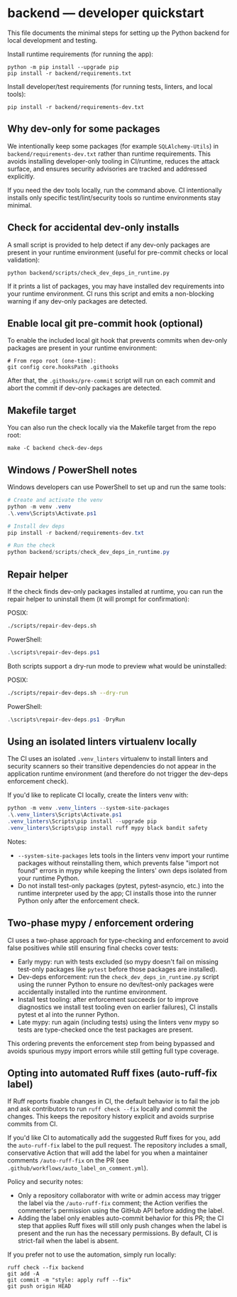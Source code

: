# backend — developer quickstart

This file documents the minimal steps for setting up the Python backend for
local development and testing.

Install runtime requirements (for running the app):

```pwsh
python -m pip install --upgrade pip
pip install -r backend/requirements.txt
```

Install developer/test requirements (for running tests, linters, and local
tools):

```pwsh
pip install -r backend/requirements-dev.txt
```

Why dev-only for some packages
------------------------------
We intentionally keep some packages (for example `SQLAlchemy-Utils`) in
`backend/requirements-dev.txt` rather than runtime requirements. This avoids
installing developer-only tooling in CI/runtime, reduces the attack surface,
and ensures security advisories are tracked and addressed explicitly.

If you need the dev tools locally, run the command above. CI intentionally
installs only specific test/lint/security tools so runtime environments stay
minimal.

Check for accidental dev-only installs
-------------------------------------
A small script is provided to help detect if any dev-only packages are
present in your runtime environment (useful for pre-commit checks or local
validation):

```pwsh
python backend/scripts/check_dev_deps_in_runtime.py
```

If it prints a list of packages, you may have installed dev requirements into
your runtime environment. CI runs this script and emits a non-blocking warning
if any dev-only packages are detected.

Enable local git pre-commit hook (optional)
-----------------------------------------
To enable the included local git hook that prevents commits when dev-only
packages are present in your runtime environment:

```pwsh
# From repo root (one-time):
git config core.hooksPath .githooks
```

After that, the `.githooks/pre-commit` script will run on each commit and abort
the commit if dev-only packages are detected.

Makefile target
----------------
You can also run the check locally via the Makefile target from the repo root:

```pwsh
make -C backend check-dev-deps
```

Windows / PowerShell notes
--------------------------
Windows developers can use PowerShell to set up and run the same tools:

```powershell
# Create and activate the venv
python -m venv .venv
.\.venv\Scripts\Activate.ps1

# Install dev deps
pip install -r backend/requirements-dev.txt

# Run the check
python backend/scripts/check_dev_deps_in_runtime.py
```

Repair helper
-------------
If the check finds dev-only packages installed at runtime, you can run the
repair helper to uninstall them (it will prompt for confirmation):

POSIX:
```bash
./scripts/repair-dev-deps.sh
```

PowerShell:
```powershell
.\scripts\repair-dev-deps.ps1
```

Both scripts support a dry-run mode to preview what would be uninstalled:

POSIX:
```bash
./scripts/repair-dev-deps.sh --dry-run
```

PowerShell:
```powershell
.\scripts\repair-dev-deps.ps1 -DryRun
```

Using an isolated linters virtualenv locally
-------------------------------------------
The CI uses an isolated `.venv_linters` virtualenv to install linters and
security scanners so their transitive dependencies do not appear in the
application runtime environment (and therefore do not trigger the dev-deps
enforcement check).

If you'd like to replicate CI locally, create the linters venv with:

```powershell
python -m venv .venv_linters --system-site-packages
.\.venv_linters\Scripts\Activate.ps1
.venv_linters\Scripts\pip install --upgrade pip
.venv_linters\Scripts\pip install ruff mypy black bandit safety
```

Notes:
- `--system-site-packages` lets tools in the linters venv import your
	runtime packages without reinstalling them, which prevents false
	"import not found" errors in mypy while keeping the linters' own deps
	isolated from your runtime Python.
- Do not install test-only packages (pytest, pytest-asyncio, etc.) into the
	runtime interpreter used by the app; CI installs those into the runner
	Python only after the enforcement check.

Two-phase mypy / enforcement ordering
-------------------------------------
CI uses a two-phase approach for type-checking and enforcement to avoid
false positives while still ensuring final checks cover tests:

- Early mypy: run with tests excluded (so mypy doesn't fail on missing
	test-only packages like `pytest` before those packages are installed).
- Dev-deps enforcement: run the `check_dev_deps_in_runtime.py` script using
	the runner Python to ensure no dev/test-only packages were accidentally
	installed into the runtime environment.
- Install test tooling: after enforcement succeeds (or to improve diagnostics
	we install test tooling even on earlier failures), CI installs pytest et
	al into the runner Python.
- Late mypy: run again (including tests) using the linters venv mypy so
	tests are type-checked once the test packages are present.

This ordering prevents the enforcement step from being bypassed and avoids
spurious mypy import errors while still getting full type coverage.

Opting into automated Ruff fixes (auto-ruff-fix label)
-----------------------------------------------------
If Ruff reports fixable changes in CI, the default behavior is to fail the
job and ask contributors to run `ruff check --fix` locally and commit the
changes. This keeps the repository history explicit and avoids surprise
commits from CI.

If you'd like CI to automatically add the suggested Ruff fixes for you,
add the `auto-ruff-fix` label to the pull request. The repository includes a
small, conservative Action that will add the label for you when a maintainer
comments `/auto-ruff-fix` on the PR (see `.github/workflows/auto_label_on_comment.yml`).

Policy and security notes:
- Only a repository collaborator with write or admin access may trigger the
	label via the `/auto-ruff-fix` comment; the Action verifies the commenter's
	permission using the GitHub API before adding the label.
- Adding the label only enables auto-commit behavior for this PR; the CI
	step that applies Ruff fixes will still only push changes when the label
	is present and the run has the necessary permissions. By default, CI is
	strict-fail when the label is absent.

If you prefer not to use the automation, simply run locally:

```pwsh
ruff check --fix backend
git add -A
git commit -m "style: apply ruff --fix" 
git push origin HEAD
```



